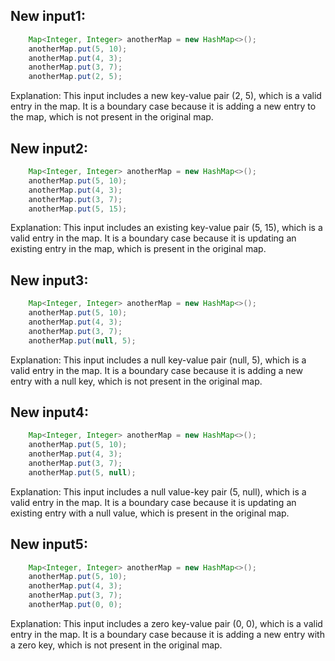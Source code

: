## New input1:
```java
    Map<Integer, Integer> anotherMap = new HashMap<>();
    anotherMap.put(5, 10);
    anotherMap.put(4, 3);
    anotherMap.put(3, 7);
    anotherMap.put(2, 5);
```
Explanation: This input includes a new key-value pair (2, 5), which is a valid entry in the map. It is a boundary case because it is adding a new entry to the map, which is not present in the original map.

## New input2:
```java
    Map<Integer, Integer> anotherMap = new HashMap<>();
    anotherMap.put(5, 10);
    anotherMap.put(4, 3);
    anotherMap.put(3, 7);
    anotherMap.put(5, 15);
```
Explanation: This input includes an existing key-value pair (5, 15), which is a valid entry in the map. It is a boundary case because it is updating an existing entry in the map, which is present in the original map.

## New input3:
```java
    Map<Integer, Integer> anotherMap = new HashMap<>();
    anotherMap.put(5, 10);
    anotherMap.put(4, 3);
    anotherMap.put(3, 7);
    anotherMap.put(null, 5);
```
Explanation: This input includes a null key-value pair (null, 5), which is a valid entry in the map. It is a boundary case because it is adding a new entry with a null key, which is not present in the original map.

## New input4:
```java
    Map<Integer, Integer> anotherMap = new HashMap<>();
    anotherMap.put(5, 10);
    anotherMap.put(4, 3);
    anotherMap.put(3, 7);
    anotherMap.put(5, null);
```
Explanation: This input includes a null value-key pair (5, null), which is a valid entry in the map. It is a boundary case because it is updating an existing entry with a null value, which is present in the original map.

## New input5:
```java
    Map<Integer, Integer> anotherMap = new HashMap<>();
    anotherMap.put(5, 10);
    anotherMap.put(4, 3);
    anotherMap.put(3, 7);
    anotherMap.put(0, 0);
```
Explanation: This input includes a zero key-value pair (0, 0), which is a valid entry in the map. It is a boundary case because it is adding a new entry with a zero key, which is not present in the original map.
